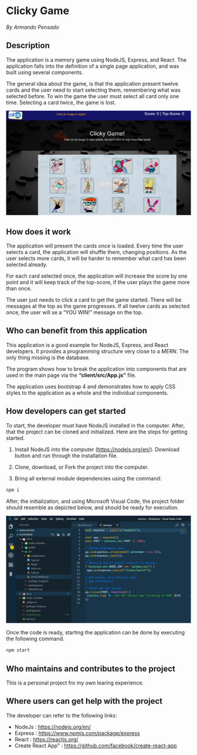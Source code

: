# Clicky Game

_By Armando Pensado_

## Description

The application is a memory game using NodeJS, Express, and React. The application falls into the definition of a single page application, and was built using several components. 

The general idea about the game, is that the application present twelve cards and the user need to start selecting them, remembering what was selected before.  To win the game the user must select all card only one time. Selecting a card twice, the game is lost.

![Start](./docs/1.ClickyGame.png)

## How does it work

The application will present the cards once is loaded. Every time the user selects a card, the application will shuffle them, changing positions. As the user selects more cards, it will be harder to remember what card has been selected already.

For each card selected once, the application will increase the score by one point and it will keep track of the top-score, if the user plays the game more than once.

The user just needs to click a card to get the game started. There will be messages at the top as the game progresses. If all twelve cards as selected once, the user will se a “YOU WIN!” message on the top.

## Who can benefit from this application

This application is a good example for NodeJS, Express, and React developers. It provides a programming structure very close to a _MERN_. The only thing missing is the database.

The program shows how to break the application into components that are used in the main page via the **“client/src/App.js”** file.

The application uses bootstrap 4 and demonstrates how to apply CSS styles to the application as a whole and the individual components.


## How developers can get started

To start, the developer must have NodeJS installed in the computer. After, that the project can be cloned and initialized.  Here are the steps for getting started.

1. Install NodeJS into the computer  (https://nodejs.org/en/). Download button and run through the installation file.

2. Clone, download, or Fork the project into the computer.

3. Bring all external module dependencies using the command:

```js
npm i
```

After, the initialization, and using Microsoft Visual Code, the project folder should resemble as depicted below, and should be ready for execution.

![layout](./docs/2.vcode.png)

Once the code is ready, starting the application can be done by executing the following command.

```js
npm start
```

## Who maintains and contributes to the project

This is a personal project fro my own learing experience. 

## Where users can get help with the project

The developer can refer to the following links:

* NodeJs  : https://nodejs.org/en/
* Express : https://www.npmjs.com/package/express
* React  : https://reactjs.org/
* Create React App" : https://github.com/facebook/create-react-app
